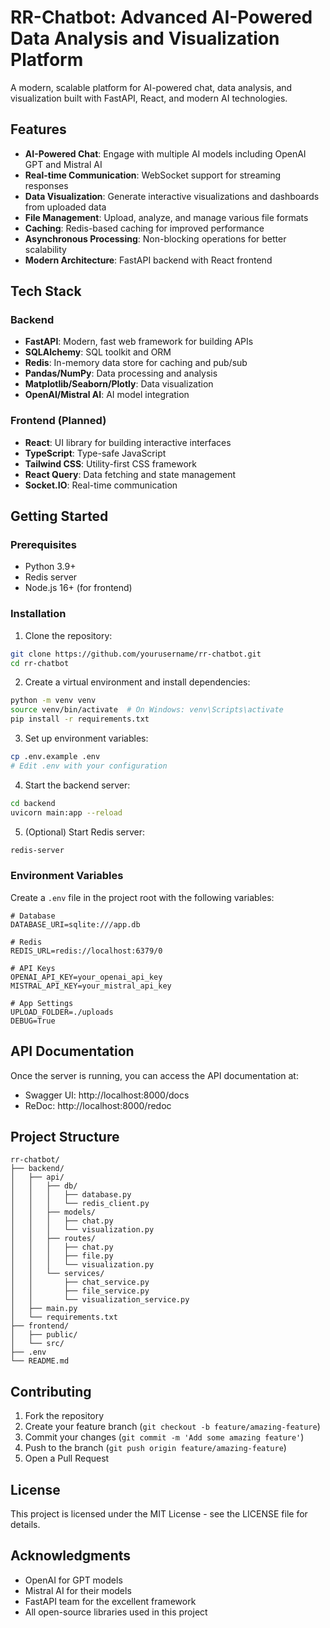 # RR-Chatbot: Advanced AI-Powered Data Analysis and Visualization Platform

A modern, scalable platform for AI-powered chat, data analysis, and visualization built with FastAPI, React, and modern AI technologies.

## Features

- **AI-Powered Chat**: Engage with multiple AI models including OpenAI GPT and Mistral AI
- **Real-time Communication**: WebSocket support for streaming responses
- **Data Visualization**: Generate interactive visualizations and dashboards from uploaded data
- **File Management**: Upload, analyze, and manage various file formats
- **Caching**: Redis-based caching for improved performance
- **Asynchronous Processing**: Non-blocking operations for better scalability
- **Modern Architecture**: FastAPI backend with React frontend

## Tech Stack

### Backend
- **FastAPI**: Modern, fast web framework for building APIs
- **SQLAlchemy**: SQL toolkit and ORM
- **Redis**: In-memory data store for caching and pub/sub
- **Pandas/NumPy**: Data processing and analysis
- **Matplotlib/Seaborn/Plotly**: Data visualization
- **OpenAI/Mistral AI**: AI model integration

### Frontend (Planned)
- **React**: UI library for building interactive interfaces
- **TypeScript**: Type-safe JavaScript
- **Tailwind CSS**: Utility-first CSS framework
- **React Query**: Data fetching and state management
- **Socket.IO**: Real-time communication

## Getting Started

### Prerequisites
- Python 3.9+
- Redis server
- Node.js 16+ (for frontend)

### Installation

1. Clone the repository:
```bash
git clone https://github.com/yourusername/rr-chatbot.git
cd rr-chatbot
```

2. Create a virtual environment and install dependencies:
```bash
python -m venv venv
source venv/bin/activate  # On Windows: venv\Scripts\activate
pip install -r requirements.txt
```

3. Set up environment variables:
```bash
cp .env.example .env
# Edit .env with your configuration
```

4. Start the backend server:
```bash
cd backend
uvicorn main:app --reload
```

5. (Optional) Start Redis server:
```bash
redis-server
```

### Environment Variables

Create a `.env` file in the project root with the following variables:

```
# Database
DATABASE_URI=sqlite:///app.db

# Redis
REDIS_URL=redis://localhost:6379/0

# API Keys
OPENAI_API_KEY=your_openai_api_key
MISTRAL_API_KEY=your_mistral_api_key

# App Settings
UPLOAD_FOLDER=./uploads
DEBUG=True
```

## API Documentation

Once the server is running, you can access the API documentation at:
- Swagger UI: http://localhost:8000/docs
- ReDoc: http://localhost:8000/redoc

## Project Structure

```
rr-chatbot/
├── backend/
│   ├── api/
│   │   ├── db/
│   │   │   ├── database.py
│   │   │   └── redis_client.py
│   │   ├── models/
│   │   │   ├── chat.py
│   │   │   └── visualization.py
│   │   ├── routes/
│   │   │   ├── chat.py
│   │   │   ├── file.py
│   │   │   └── visualization.py
│   │   └── services/
│   │       ├── chat_service.py
│   │       ├── file_service.py
│   │       └── visualization_service.py
│   ├── main.py
│   └── requirements.txt
├── frontend/
│   ├── public/
│   └── src/
├── .env
└── README.md
```

## Contributing

1. Fork the repository
2. Create your feature branch (`git checkout -b feature/amazing-feature`)
3. Commit your changes (`git commit -m 'Add some amazing feature'`)
4. Push to the branch (`git push origin feature/amazing-feature`)
5. Open a Pull Request

## License

This project is licensed under the MIT License - see the LICENSE file for details.

## Acknowledgments

- OpenAI for GPT models
- Mistral AI for their models
- FastAPI team for the excellent framework
- All open-source libraries used in this project 